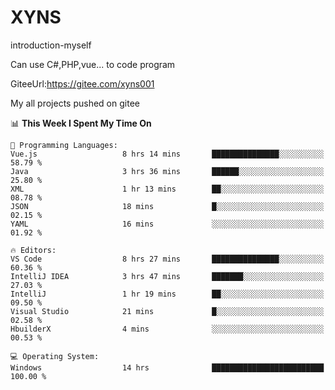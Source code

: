 # XYNS
introduction-myself

Can use C#,PHP,vue... to code program

GiteeUrl:https://gitee.com/xyns001

My all projects pushed on gitee

<!--START_SECTION:waka-->
📊 **This Week I Spent My Time On** 

```text
💬 Programming Languages: 
Vue.js                   8 hrs 14 mins       ███████████████░░░░░░░░░░   58.79 % 
Java                     3 hrs 36 mins       ██████░░░░░░░░░░░░░░░░░░░   25.80 % 
XML                      1 hr 13 mins        ██░░░░░░░░░░░░░░░░░░░░░░░   08.78 % 
JSON                     18 mins             █░░░░░░░░░░░░░░░░░░░░░░░░   02.15 % 
YAML                     16 mins             ░░░░░░░░░░░░░░░░░░░░░░░░░   01.92 % 

🔥 Editors: 
VS Code                  8 hrs 27 mins       ███████████████░░░░░░░░░░   60.36 % 
IntelliJ IDEA            3 hrs 47 mins       ███████░░░░░░░░░░░░░░░░░░   27.03 % 
IntelliJ                 1 hr 19 mins        ██░░░░░░░░░░░░░░░░░░░░░░░   09.50 % 
Visual Studio            21 mins             █░░░░░░░░░░░░░░░░░░░░░░░░   02.58 % 
HbuilderX                4 mins              ░░░░░░░░░░░░░░░░░░░░░░░░░   00.53 % 

💻 Operating System: 
Windows                  14 hrs              █████████████████████████   100.00 % 
```


<!--END_SECTION:waka-->
